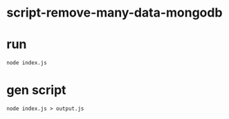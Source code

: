 # script-remove-many-data-mongodb

# run
```node index.js```

# gen script
```node index.js > output.js```